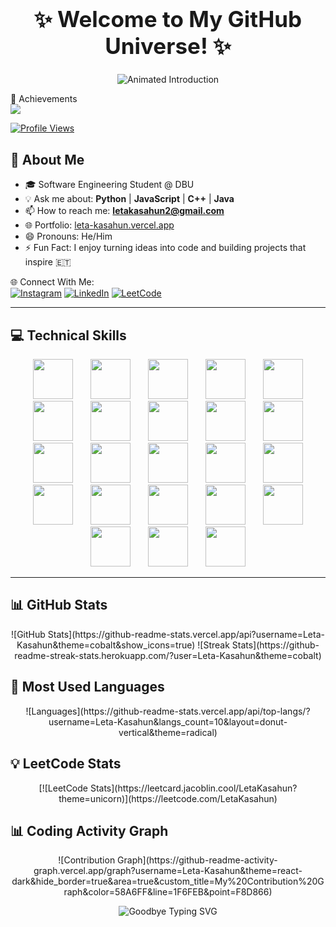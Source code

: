 <h1 align="center" style="font-size: 2.5em;">
  ✨ Welcome to My GitHub Universe! ✨
</h1>

<p align="center">
  <img 
    src="https://readme-typing-svg.herokuapp.com?font=Poppins&size=32&duration=3000&pause=1000&color=4682B4&center=true&vCenter=true&width=1000&lines=👋+Hi+there!+I'm+Leta+Kasahun;🚀+Passionate+Software+Engineer+%7C+Web+Developer"
    alt="Animated Introduction">
</p>

🌟 Achievements  
![](https://github-profile-trophy.vercel.app/?username=Leta-Kasahun&theme=radical&no-frame=false&no-bg=true&margin-w=4)  

[![Profile Views](https://visitor-badge.laobi.icu/badge?page_id=Leta-Kasahun.Leta-Kasahun&style=for-the-badge&logo=github&label=Profile%20Views&labelColor=1F222E&color=00F7A5)](https://github.com/Leta-Kasahun)

## 🌱 About Me

* 🎓 Software Engineering Student @ DBU  
* 💡 Ask me about: **Python** | **JavaScript** | **C++** | **Java**  
* 📫 How to reach me: **letakasahun2@gmail.com**  
* 🌐 Portfolio: [leta-kasahun.vercel.app](https://leta-kasahun.vercel.app)  
* 😄 Pronouns: He/Him  
* ⚡ Fun Fact: I enjoy turning ideas into code and building projects that inspire 🇪🇹  

🌐 Connect With Me:  
[![Instagram](https://img.shields.io/badge/Instagram-%23E4405F.svg?logo=Instagram&logoColor=white)](https://instagram.com/leta_kasahun) 
[![LinkedIn](https://img.shields.io/badge/LinkedIn-%230077B5.svg?logo=LinkedIn&logoColor=white)](https://linkedin.com/in/leta-kasahun)
[![LeetCode](https://img.shields.io/badge/LeetCode-%23333333.svg?logo=LeetCode&logoColor=white)](https://leetcode.com/LetaKasahun)

---

## 💻 Technical Skills
<div align="center">
  <img src="https://img.icons8.com/color/96/000000/visual-studio-code-2019.png" width="64" style="margin: 0 12px;" />
  <img src="https://cdn.jsdelivr.net/gh/devicons/devicon/icons/postman/postman-original.svg" width="64" style="margin: 0 12px;" />
  <img src="https://cdn.jsdelivr.net/gh/devicons/devicon/icons/postgresql/postgresql-original.svg" width="64" style="margin: 0 12px;" />
  <img src="https://img.icons8.com/color/96/000000/git.png" width="64" style="margin: 0 12px;" />
  <img src="https://img.icons8.com/material-outlined/96/000000/github.png" width="64" style="margin: 0 12px;" />
  <img src="https://img.icons8.com/color/96/000000/tailwindcss.png" width="64" style="margin: 0 12px;" />
  <img src="https://img.icons8.com/color/96/000000/react-native.png" width="64" style="margin: 0 12px;" />
  <img src="https://img.icons8.com/ios-filled/96/000000/internet.png" width="64" style="margin: 0 12px;" />
  <img src="https://img.icons8.com/color/96/000000/javascript.png" width="64" style="margin: 0 12px;" />
  <img src="https://img.icons8.com/color/96/000000/java-coffee-cup-logo.png" width="64" style="margin: 0 12px;" />
  <img src="https://img.icons8.com/color/96/000000/python.png" width="64" style="margin: 0 12px;" />
  <img src="https://img.icons8.com/color/96/000000/oracle-logo.png" width="64" style="margin: 0 12px;" />
  <img src="https://img.icons8.com/color/96/000000/mongodb.png" width="64" style="margin: 0 12px;" />
  <img src="https://img.icons8.com/color/96/000000/canva.png" width="64" style="margin: 0 12px;" />
  <img src="https://img.icons8.com/ios-filled/96/000000/cloud.png" width="64" style="margin: 0 12px;" />
  <img src="https://img.icons8.com/color/96/000000/netlify.png" width="64" style="margin: 0 12px;" />
  <img src="https://img.icons8.com/color/96/000000/amazon-web-services.png" width="64" style="margin: 0 12px;" />
  <img src="https://img.icons8.com/color/96/000000/flow-chart.png" width="64" style="margin: 0 12px;" />
  <img src="https://img.icons8.com/color/96/000000/c-plus-plus-logo.png" width="64" style="margin: 0 12px;" />
  <img src="https://img.icons8.com/color/96/000000/css3.png" width="64" style="margin: 0 12px;" />
  <img src="https://img.icons8.com/color/96/000000/html-5.png" width="64" style="margin: 0 12px;" />
  <img src="https://img.icons8.com/ios-filled/96/000000/server.png" width="64" style="margin: 0 12px;" />
  <img src="https://img.icons8.com/color/96/000000/nodejs.png" width="64" style="margin: 0 12px;" />
</div>

---

## 📊 GitHub Stats
<p align="center">
  ![GitHub Stats](https://github-readme-stats.vercel.app/api?username=Leta-Kasahun&theme=cobalt&show_icons=true)  
  ![Streak Stats](https://github-readme-streak-stats.herokuapp.com/?user=Leta-Kasahun&theme=cobalt)
</p>

## 🧠 Most Used Languages
<p align="center">
  ![Languages](https://github-readme-stats.vercel.app/api/top-langs/?username=Leta-Kasahun&langs_count=10&layout=donut-vertical&theme=radical)
</p>

## 💡 LeetCode Stats
<p align="center">
  [![LeetCode Stats](https://leetcard.jacoblin.cool/LetaKasahun?theme=unicorn)](https://leetcode.com/LetaKasahun)
</p>

## 📊 Coding Activity Graph
<p align="center">
  ![Contribution Graph](https://github-readme-activity-graph.vercel.app/graph?username=Leta-Kasahun&theme=react-dark&hide_border=true&area=true&custom_title=My%20Contribution%20Graph&color=58A6FF&line=1F6FEB&point=F8D866)
</p>

<p align="center">
  <img 
    src="https://readme-typing-svg.herokuapp.com?font=Poppins&size=28&duration=3000&pause=500&color=00F7A5&center=true&vCenter=true&width=900&lines=🙏+Thanks+for+scrolling+through+my+profile!;👋+Goodbye!"
    alt="Goodbye Typing SVG">
</p>
